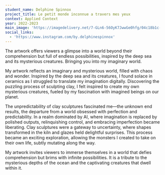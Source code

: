 ```yaml
---
student_name: Delphine Spinnox
project_title: Le petit monde inconnue a travers mes yeux
context: Applied Context
year: 2022-2023
main_image: 'https://imagedelivery.net/7-GLn6-56OyK7JwwGe0hfg/04c18b1c-8ee6-4752-1546-06dd11af4900'
social_links:
  - 'https://www.instagram.com/by.delphinespinnox'
---
```

The artwork offers viewers a glimpse into a world beyond their comprehension but full of endless possibilities, inspired by the deep sea and its mysterious creatures. Bringing you into my imaginary world.

My artwork reflects an imaginary and mysterious world, filled with chaos and wonder. Inspired by the deep sea and its creatures, I found solace in ceramics as I struggled to translate my imagination digitally. Discovering the puzzling process of sculpting clay, I felt inspired to create my own mysterious creatures, fueled by my fascination with imagined beings on our planet.

The unpredictability of clay sculptures fascinated me—the unknown end results, the departure from a world obsessed with perfection and predictability. In a realm dominated by AI, where imagination is replaced by polished outputs, relinquishing control, and embracing imperfection became liberating. Clay sculptures were a gateway to uncertainty, where shapes transformed in the kiln and glazes held delightful surprises. This process became an exciting exploration, allowing the monsters I created to take on their own life, subtly mutating along the way.

My artwork invites viewers to immerse themselves in a world that defies comprehension but brims with infinite possibilities. It is a tribute to the mysterious depths of the ocean and the captivating creatures that dwell within it.